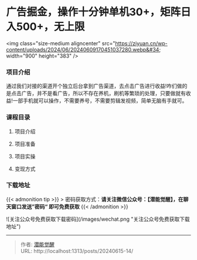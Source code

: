 # 广告掘金，操作十分钟单机30&#43;，矩阵日入500&#43;，无上限


&lt;img class=&#34;size-medium aligncenter&#34; src=&#34;https://ziyuan.cn/wp-content/uploads/2024/06/20240609170451037280.webp&#34; width=&#34;900&#34; height=&#34;383&#34; /&gt;

###  项目介绍

通过我们对接的渠道开个独立后台拿到广告渠道，去点击广告进行收益!咋们做的是点击广告，并不是看广告，所以不存在养机，刷机等繁琐的处理，只要做就有收益!一部手机就可以操作，不需要养号，不需要剪辑发视频，简单无脑有手就可。

###  课程目录

 1. 项目介绍

 1. 项目准备

 1. 项目实操

 1. 变现方式



### 下载地址




{{&lt; admonition tip &gt;}}
&gt; 密码获取方式：**请关注微信公众号：【潜能觉醒】，在聊天窗口发送”密码“ 即可免费获取**
{{&lt; /admonition &gt;}}


![关注公众号免费获取下载密码](/images/wechat.png &#34;关注公众号免费获取下载地址&#34;)

---

> 作者: [潜能觉醒](/)  
> URL: http://localhost:1313/posts/20240615-14/  

